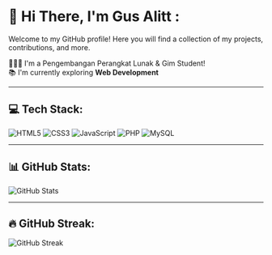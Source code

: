# 💫 Hi There, I'm Gus Alitt :

Welcome to my GitHub profile! Here you will find a collection of my projects, contributions, and more.

🧑🏻‍🎓 I'm a Pengembangan Perangkat Lunak & Gim Student!  
📚 I'm currently exploring **Web Development** 

---

## 💻 Tech Stack:
![HTML5](https://img.shields.io/badge/HTML5-%23E34F26.svg?style=flat-square&logo=html5&logoColor=white)
![CSS3](https://img.shields.io/badge/CSS3-%231572B6.svg?style=flat-square&logo=css3&logoColor=white)
![JavaScript](https://img.shields.io/badge/JavaScript-F7DF1E?style=flat-square&logo=javascript&logoColor=black)
![PHP](https://img.shields.io/badge/PHP-777BB4?style=flat-square&logo=php&logoColor=white)
![MySQL](https://img.shields.io/badge/MySQL-%2300f.svg?style=flat-square&logo=mysql&logoColor=white)

---

## 📊 GitHub Stats:
![GitHub Stats](https://github-readme-stats.vercel.app/api/top-langs/?username=gusalitt&layout=compact&theme=radical)

---

## 🔥 GitHub Streak:
![GitHub Streak](https://streak-stats.demolab.com/?user=gusalitt&theme=radical)
